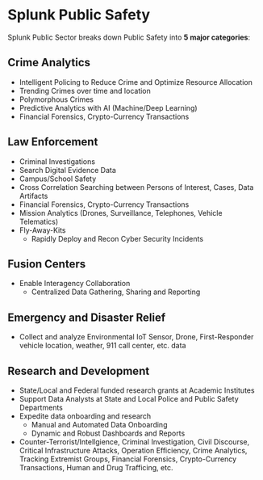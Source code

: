 # Splunk Public Safety

Splunk Public Sector breaks down Public Safety into **5 major categories**:

## Crime Analytics
- Intelligent Policing to Reduce Crime and Optimize Resource Allocation
- Trending Crimes over time and location
- Polymorphous Crimes
- Predictive Analytics with AI (Machine/Deep Learning)
- Financial Forensics, Crypto-Currency Transactions
## Law Enforcement
- Criminal Investigations
- Search Digital Evidence Data
- Campus/School Safety
- Cross Correlation Searching between Persons of Interest, Cases, Data Artifacts
- Financial Forensics, Crypto-Currency Transactions
- Mission Analytics (Drones, Surveillance, Telephones, Vehicle Telematics)
- Fly-Away-Kits
	+ Rapidly Deploy and Recon Cyber Security Incidents
## Fusion Centers
- Enable Interagency Collaboration
	+ Centralized Data Gathering, Sharing and Reporting
## Emergency and Disaster Relief
- Collect and analyze Environmental IoT Sensor, Drone, First-Responder vehicle location, weather, 911 call center, etc. data
	
## Research and Development
- State/Local and Federal funded research grants at Academic Institutes
- Support Data Analysts at State and Local Police and Public Safety Departments
- Expedite data onboarding and research
	+ Manual and Automated Data Onboarding
	+ Dynamic and Robust Dashboards and Reports
- Counter-Terrorist/Intellgience, Criminal Investigation, Civil Discourse, Critical Infrastructure Attacks, Operation Efficiency, Crime Analytics, Tracking Extremist Groups, Financial Forensics, Crypto-Currency Transactions, Human and Drug Trafficing, etc.
